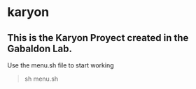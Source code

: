 # karyon
## This is the Karyon Proyect created in the Gabaldon Lab.

Use the menu.sh file to start working
> sh menu.sh
